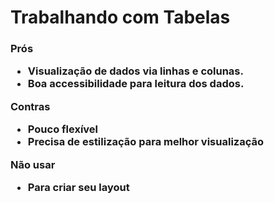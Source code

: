 # Trabalhando com Tabelas

### <Table>
<p>
    <span>Prós</span>
    <ul>
        <li>Visualização de dados via linhas e colunas.</li>
        <li>Boa accessibilidade para leitura dos dados.</li>
    </ul>
</p>

<p>
    <span>Contras</span>
    <ul>
        <li>Pouco flexível</li>
        <li>Precisa de estilização para melhor visualização</li>
    </ul>
</p>

<p>
    <span>Não usar</span>
    <ul>
        <li>Para criar seu layout</li>
    </ul>
</p>

